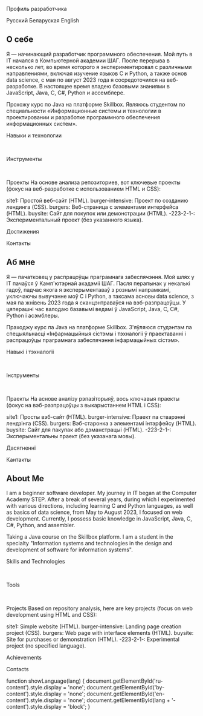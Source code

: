 Профиль разработчика

  Русский
  Беларуская
  English



## О себе
Я — начинающий разработчик программного обеспечения. Мой путь в IT начался в Компьютерной академии ШАГ. После перерыва в несколько лет, во время которого я экспериментировал с различными направлениями, включая изучение языков C и Python, а также основ data science, с мая по август 2023 года я сосредоточился на веб-разработке. В настоящее время владею базовыми знаниями в JavaScript, Java, C, C#, Python и ассемблере.


Прохожу курс по Java на платформе Skillbox.
Являюсь студентом по специальности «Информационные системы и технологии в проектировании и разработке программного обеспечения информационных систем».

Навыки и технологии

   
   
   


Инструменты

   
   
   
   
   
   


Проекты
На основе анализа репозиториев, вот ключевые проекты (фокус на веб-разработке с использованием HTML и CSS):

site1: Простой веб-сайт (HTML).
burger-intensive: Проект по созданию лендинга (CSS).
burgers: Веб-страница с элементами интерфейса (HTML).
buysite: Сайт для покупок или демонстрации (HTML).
-223-2-1-: Экспериментальный проект (без указанного языка).

Достижения

Контакты




## Аб мне
Я — пачатковец у распрацоўцы праграмнага забеспячэння. Мой шлях у IT пачаўся ў Камп'ютэрнай акадэміі ШАГ. Пасля перапынак у некалькі гадоў, падчас якога я эксперыментаваў з рознымі напрамкамі, уключаючы вывучэнне моў C і Python, а таксама асновы data science, з мая па жнівень 2023 года я сканцэнтраваўся на вэб-разпрацоўцы. У цяперашні час валодаю базавымі ведамі ў JavaScript, Java, C, C#, Python і асэмблеры.


Праходжу курс па Java на платформе Skillbox.
З'яўляюся студэнтам па спецыяльнасці «Інфармацыйныя сістэмы і тэхналогіі ў праектаванні і распрацоўцы праграмнага забеспячэння інфармацыйных сістэм».

Навыкі і тэхналогіі

   
   
   


Інструменты

   
   
   
   
   
   


Праекты
На аснове аналізу рэпазіторыяў, вось ключавыя праекты (фокус на вэб-разпрацоўцы з выкарыстаннем HTML і CSS):

site1: Просты вэб-сайт (HTML).
burger-intensive: Праект па стварэнні лендзінга (CSS).
burgers: Вэб-старонка з элементамі інтэрфейсу (HTML).
buysite: Сайт для пакупак або дэманстрацыі (HTML).
-223-2-1-: Эксперыментальны праект (без указанага мовы).

Дасягненні

Кантакты




## About Me
I am a beginner software developer. My journey in IT began at the Computer Academy STEP. After a break of several years, during which I experimented with various directions, including learning C and Python languages, as well as basics of data science, from May to August 2023, I focused on web development. Currently, I possess basic knowledge in JavaScript, Java, C, C#, Python, and assembler.


Taking a Java course on the Skillbox platform.
I am a student in the specialty "Information systems and technologies in the design and development of software for information systems".

Skills and Technologies

   
   
   


Tools

   
   
   
   
   
   


Projects
Based on repository analysis, here are key projects (focus on web development using HTML and CSS):

site1: Simple website (HTML).
burger-intensive: Landing page creation project (CSS).
burgers: Web page with interface elements (HTML).
buysite: Site for purchases or demonstration (HTML).
-223-2-1-: Experimental project (no specified language).

Achievements

Contacts




function showLanguage(lang) {
  document.getElementById('ru-content').style.display = 'none';
  document.getElementById('by-content').style.display = 'none';
  document.getElementById('en-content').style.display = 'none';
  document.getElementById(lang + '-content').style.display = 'block';
}
